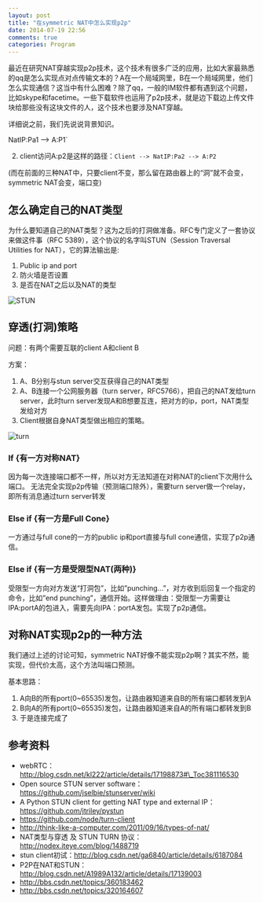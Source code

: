 ```yaml
---
layout: post
title: "在symmetric NAT中怎么实现p2p"
date: 2014-07-19 22:56
comments: true
categories: Program 
---
```


最近在研究NAT穿越实现p2p技术，这个技术有很多广泛的应用，比如大家最熟悉的qq是怎么实现点对点传输文本的？A在一个局域网里，B在一个局域网里，他们怎么实现通信？这当中有什么困难？除了qq，一般的IM软件都有遇到这个问题，比如skype和facetime。一些下载软件也运用了p2p技术，就是边下载边上传文件块给那些没有这块文件的人，这个技术也要涉及NAT穿越。

详细说之前，我们先说说背景知识。
<!-- more -- >
## 背景知识之一：什么是NAT

NAT（Network Address Translation）是将IP 数据包头中的IP 地址转换为另一个IP 地址的过程，通俗来讲，就是局域网，公用一个public IP。那为什么要有这个东西，NAT是用来解决什么问题的？

时光回到上个世纪80年代，当时的人们在设计网络地址的时候，觉得再怎么样也不会有超过32bits位长即2^32台终端设备联入互联网，再加上增加ip的长度（即使是从4字节增到6字节）对当时设备的计算、存储、传输成本也是相当巨大的，想象当年的千年虫问题就是因为不存储年份的前两位导致的，现在想想，不就几个byte吗？我一顿饭不吃就省了好几个G了，但在当时的确是相当稀缺的资源。

后来逐渐发现IP地址不够用了，然后就NAT就诞生了！（虽然ipv6也是解决办法，但始终普及不开来，而且未来到底ipv6够不够用，谁知道呢）。NAT的本质就是让一群机器公用同一个IP。这样就暂时解决了IP短缺的问题。其实NAT还有一个重要的用途，就是保护NAT内的主机不受外界攻击。

## 背景知识之二：什么是p2p

p2p（peer to peer）可以定义成终端之间通过直接交换来共享计算机资源和服务，而无需经过服务器的中转。它的好处是显而易见的，不用服务器中转，不需要受限于服务器的带宽，而且大大减轻了服务器的压力。p2p的应用包括IM（qq，MSN），bittorrent等等。

## 为什么要NAT穿越

要实现p2p，我们要克服的就是NAT穿越。在现在的互联网环境下，一个终端一般都在一个NAT内，NAT会有一个网关路由，对外暴露一个public IP，那么两个都在NAT的终端怎么通信呢？我们不知道对方的内网IP，即使把消息发到对方的网关，然后呢？网关怎么知道这条消息给谁，而且谁允许网关这么做了？

## 一个容易的问题

NAT内的设备怎么和公网服务器通信？

假设路由器ip为`1.2.3.4`，公网服务器ip为`5.6.7.8`，内网机器`192.168.0.240:5060`首先发给路由器`1.2.3.4`，路由器分配一个端口，比如说54333，然后路由器代替内网机器发给服务器，即`1.2.3.4:54333 -> 5.6.7.8:80`，此时 路由器会在映射表上留下一个“洞”，来自`5.6.7.8:80`发送到`1.2.3.4`的54333端口的包都会转发到`192.168.0.250:5060`

但不是所有发往1.2.3.4:54333的包都会被转发过去，不同的NAT类型有不同的做法。下面我们来看几种NAT的类型：

## NAT类型之一：Full Cone

全锥形NAT

IP、端口都不受限。只要客户端由内到外打通一个洞之后（NatIP:NatPort -> A:P1），其他IP的主机(B)或端口(A:P2)都可以使用这个洞发送数据到客户端。

(图片均来自网络)
![full cone](http://zyearnpic.qiniudn.com/full%20cone.png)

## NAT类型之二：Restricted Cone

受限锥形NAT

IP受限，端口不受限。当客户端由内到外打通一个洞之后(NatIP:NatPort -> A:P1)，A机器可以使用他的其他端口（P2）主动连接客户端，但B机器则不被允许。

![recone](http://zyearnpic.qiniudn.com/Restricted%20Cone.png)

## NAT类型之三：Restricted Port Cone

端口受限锥型

IP、端口都受限。返回的数据只接受曾经打洞成功的对象（A:P1），由A:P2、B:P1发起的数据将不被NatIP:NatPort接收。

![pcone](http://zyearnpic.qiniudn.com/Restricted%20Port%20Cone.png)

## NAT类型之四：Symmetric NAT

对称型NAT

对称型NAT具有端口受限锥型的受限特性。但更重要的是，他对每个外部主机或端口的会话都会映射为不同的端口（洞）。只有来自相同的内部地址（IP:PORT）并且发送到相同外部地址（X:x）的请求，在NAT上才映射为相同的外网端口，即相同的映射。

举个例子：

1. client访问A:p1是这样的路径：`Client --> NatIP:Pa1 --> A:P1`
2. client访问A:p2是这样的路径：`Client --> NatIP:Pa2 --> A:P2`

(而在前面的三种NAT中，只要client不变，那么留在路由器上的“洞”就不会变，symmetric NAT会变，端口变)

## 怎么确定自己的NAT类型

为什么要知道自己的NAT类型？这为之后的打洞做准备。RFC专门定义了一套协议来做这件事（RFC 5389），这个协议的名字叫STUN（Session Traversal Utilities for NAT），它的算法输出是:

1. Public ip and port
2. 防火墙是否设置
3. 是否在NAT之后以及NAT的类型

![STUN](http://zyearnpic.qiniudn.com/STUN.png)

## 穿透(打洞)策略

问题：有两个需要互联的client A和client B

方案：

1. A、B分别与stun server交互获得自己的NAT类型
2. A、B连接一个公网服务器（turn server，RFC5766），把自己的NAT发给turn server，此时turn server发现A和B想要互连，把对方的ip，port，NAT类型发给对方
3. Client根据自身NAT类型做出相应的策略。

![turn](http://zyearnpic.qiniudn.com/turn.png)

### If {有一方对称NAT}

因为每一次连接端口都不一样，所以对方无法知道在对称NAT的client下次用什么端口。
无法完全实现p2p传输（预测端口除外），需要turn server做一个relay，即所有消息通过turn server转发

### Else if {有一方是Full Cone}

一方通过与full cone的一方的public ip和port直接与full cone通信，实现了p2p通信。

### Else if {有一方是受限型NAT(两种)}

受限型一方向对方发送“打洞包”，比如”punching…”，对方收到后回复一个指定的命令，比如”end punching”，通信开始。这样做理由：受限型一方需要让IPA:portA的包进入，需要先向IPA：portA发包。实现了p2p通信。

## 对称NAT实现p2p的一种方法

我们通过上述的讨论可知，symmetric NAT好像不能实现p2p啊？其实不然，能实现，但代价太高，这个方法叫端口预测。

基本思路：

1. A向B的所有port(0~65535)发包，让路由器知道来自B的所有端口都转发到A
2. B向A的所有port(0~65535)发包，让路由器知道来自A的所有端口都转发到B
3. 于是连接完成了

## 参考资料

* webRTC： http://blog.csdn.net/kl222/article/details/17198873#\_Toc381116530
* Open source STUN server software：https://github.com/jselbie/stunserver/wiki
* A Python STUN client for getting NAT type and external IP：https://github.com/jtriley/pystun
* https://github.com/node/turn-client
* http://think-like-a-computer.com/2011/09/16/types-of-nat/
* NAT类型与穿透 及 STUN TURN 协议：http://nodex.iteye.com/blog/1488719
* stun client初试：http://blog.csdn.net/ga6840/article/details/6187084
* P2P在NAT和STUN： http://blog.csdn.net/A1989A132/article/details/17139003
* http://bbs.csdn.net/topics/360183462
* http://bbs.csdn.net/topics/320164607
